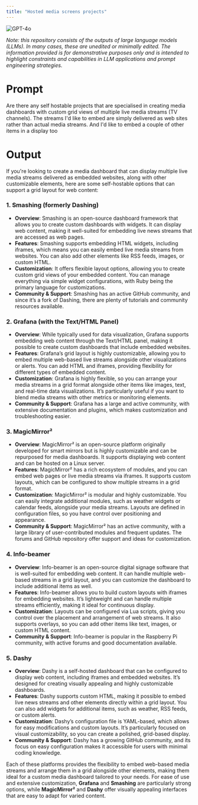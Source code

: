 ```yaml
---
title: "Hosted media screens projects"
---
```

![GPT-4o](https://img.shields.io/badge/GPT--4o-3333FF?style=for-the-badge&logo=openai&logoColor=white)



*Note: this repository consists of the outputs of large language models (LLMs). In many cases, these are unedited or minimally edited. The information provided is for demonstrative purposes only and is intended to highlight constraints and capabilities in LLM applications and prompt engineering strategies.*


# Prompt

Are there any self hostable projects that are specialised in creating media dashboards with custom grid views of multiple live media streams (TV channels). The streams I'd like to embed are simply delivered as web sites rather than actual media streams. And I'd like to embed a couple of other items in a display too

# Output

If you're looking to create a media dashboard that can display multiple live media streams delivered as embedded websites, along with other customizable elements, here are some self-hostable options that can support a grid layout for web content:

### 1. **Smashing (formerly Dashing)**
   - **Overview**: Smashing is an open-source dashboard framework that allows you to create custom dashboards with widgets. It can display web content, making it well-suited for embedding live news streams that are accessed as web pages.
   - **Features**: Smashing supports embedding HTML widgets, including iframes, which means you can easily embed live media streams from websites. You can also add other elements like RSS feeds, images, or custom HTML.
   - **Customization**: It offers flexible layout options, allowing you to create custom grid views of your embedded content. You can manage everything via simple widget configurations, with Ruby being the primary language for customizations.
   - **Community & Support**: Smashing has an active GitHub community, and since it’s a fork of Dashing, there are plenty of tutorials and community resources available.

### 2. **Grafana (with the Text/HTML Panel)**
   - **Overview**: While typically used for data visualization, Grafana supports embedding web content through the Text/HTML panel, making it possible to create custom dashboards that include embedded websites.
   - **Features**: Grafana’s grid layout is highly customizable, allowing you to embed multiple web-based live streams alongside other visualizations or alerts. You can add HTML and iframes, providing flexibility for different types of embedded content.
   - **Customization**: Grafana is highly flexible, so you can arrange your media streams in a grid format alongside other items like images, text, and real-time data visualizations. It’s particularly useful if you want to blend media streams with other metrics or monitoring elements.
   - **Community & Support**: Grafana has a large and active community, with extensive documentation and plugins, which makes customization and troubleshooting easier.

### 3. **MagicMirror²**
   - **Overview**: MagicMirror² is an open-source platform originally developed for smart mirrors but is highly customizable and can be repurposed for media dashboards. It supports displaying web content and can be hosted on a Linux server.
   - **Features**: MagicMirror² has a rich ecosystem of modules, and you can embed web pages or live media streams via iframes. It supports custom layouts, which can be configured to show multiple streams in a grid format.
   - **Customization**: MagicMirror² is modular and highly customizable. You can easily integrate additional modules, such as weather widgets or calendar feeds, alongside your media streams. Layouts are defined in configuration files, so you have control over positioning and appearance.
   - **Community & Support**: MagicMirror² has an active community, with a large library of user-contributed modules and frequent updates. The forums and GitHub repository offer support and ideas for customization.

### 4. **Info-beamer**
   - **Overview**: Info-beamer is an open-source digital signage software that is well-suited for embedding web content. It can handle multiple web-based streams in a grid layout, and you can customize the dashboard to include additional items as well.
   - **Features**: Info-beamer allows you to build custom layouts with iframes for embedding websites. It’s lightweight and can handle multiple streams efficiently, making it ideal for continuous display.
   - **Customization**: Layouts can be configured via Lua scripts, giving you control over the placement and arrangement of web streams. It also supports overlays, so you can add other items like text, images, or custom HTML content.
   - **Community & Support**: Info-beamer is popular in the Raspberry Pi community, with active forums and good documentation available.

### 5. **Dashy**
   - **Overview**: Dashy is a self-hosted dashboard that can be configured to display web content, including iframes and embedded websites. It’s designed for creating visually appealing and highly customizable dashboards.
   - **Features**: Dashy supports custom HTML, making it possible to embed live news streams and other elements directly within a grid layout. You can also add widgets for additional items, such as weather, RSS feeds, or custom alerts.
   - **Customization**: Dashy’s configuration file is YAML-based, which allows for easy modifications and custom layouts. It’s particularly focused on visual customizability, so you can create a polished, grid-based display.
   - **Community & Support**: Dashy has a growing GitHub community, and its focus on easy configuration makes it accessible for users with minimal coding knowledge.

Each of these platforms provides the flexibility to embed web-based media streams and arrange them in a grid alongside other elements, making them ideal for a custom media dashboard tailored to your needs. For ease of use and extensive customization, **Grafana** and **Smashing** are particularly strong options, while **MagicMirror²** and **Dashy** offer visually appealing interfaces that are easy to adapt for varied content.